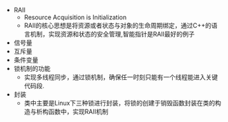 - RAII
  - Resource Acquisition is Initialization
  - RAII的核心思想是将资源或者状态与对象的生命周期绑定，通过C++的语言机制，实现资源和状态的安全管理,智能指针是RAII最好的例子
- 信号量
- 互斥量
- 条件变量
- 锁机制的功能
  - 实现多线程同步，通过锁机制，确保任一时刻只能有一个线程能进入关键代码段.
- 封装
  - 类中主要是Linux下三种锁进行封装，将锁的创建于销毁函数封装在类的构造与析构函数中，实现RAII机制
